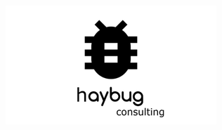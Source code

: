 <p align="center">
  <img src="https://github.com/markkukynsijarvi/haybugportfolio/blob/main/images/logo480.png?raw=true">
</p>

